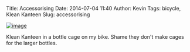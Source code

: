 Title: Accessorising
Date: 2014-07-04 11:40
Author: Kevin
Tags: bicycle, Klean Kanteen
Slug: accessorising

[![image](/media/images/2014/07/wpid-wp-1404470229227.jpg "wp-1404470229227.jpg")](/media/images/2014/07/wpid-wp-1404470229227.jpg)

Klean Kanteen in a bottle cage on my bike. Shame they don't make cages
for the larger bottles.
